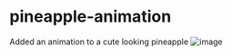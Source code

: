 # pineapple-animation
Added an animation to a cute looking pineapple 
![image](https://github.com/Shwetha21031/pineapple-animation/assets/106007416/13d5fcbc-b8d8-4b2e-a53e-b6b9adf202b9)
